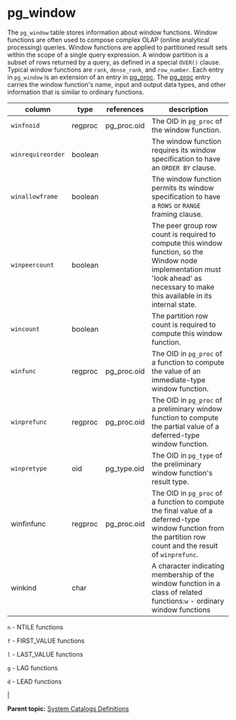 # pg\_window 

The `pg_window` table stores information about window functions. Window functions are often used to compose complex OLAP \(online analytical processing\) queries. Window functions are applied to partitioned result sets within the scope of a single query expression. A window partition is a subset of rows returned by a query, as defined in a special `OVER()` clause. Typical window functions are `rank`, `dense_rank`, and `row_number`. Each entry in `pg_window` is an extension of an entry in [pg\_proc](pg_proc.html). The [pg\_proc](pg_proc.html) entry carries the window function's name, input and output data types, and other information that is similar to ordinary functions.

|column|type|references|description|
|------|----|----------|-----------|
|`winfnoid`|regproc|pg\_proc.oid|The OID in `pg_proc` of the window function.|
|`winrequireorder`|boolean| |The window function requires its window specification to have an `ORDER BY` clause.|
|`winallowframe`|boolean| |The window function permits its window specification to have a `ROWS` or `RANGE` framing clause.|
|`winpeercount`|boolean| |The peer group row count is required to compute this window function, so the Window node implementation must 'look ahead' as necessary to make this available in its internal state.|
|`wincount`|boolean| |The partition row count is required to compute this window function.|
|`winfunc`|regproc|pg\_proc.oid|The OID in `pg_proc` of a function to compute the value of an immediate-type window function.|
|`winprefunc`|regproc|pg\_proc.oid|The OID in `pg_proc` of a preliminary window function to compute the partial value of a deferred-type window function.|
|`winpretype`|oid|pg\_type.oid|The OID in `pg_type` of the preliminary window function's result type.|
|winfinfunc|regproc|pg\_proc.oid|The OID in `pg_proc` of a function to compute the final value of a deferred-type window function from the partition row count and the result of `winprefunc`.|
|winkind|char| |A character indicating membership of the window function in a class of related functions:`w` - ordinary window functions

`n` - NTILE functions

`f` - FIRST\_VALUE functions

`l` - LAST\_VALUE functions

`g` - LAG functions

`d` - LEAD functions

|

**Parent topic:** [System Catalogs Definitions](../system_catalogs/catalog_ref-html.html)

